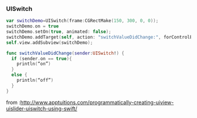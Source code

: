 ### UISwitch
```swift
var switchDemo=UISwitch(frame:CGRectMake(150, 300, 0, 0));
switchDemo.on = true
switchDemo.setOn(true, animated: false);
switchDemo.addTarget(self, action: "switchValueDidChange:", forControlEvents: .ValueChanged);
self.view.addSubview(switchDemo);

func switchValueDidChange(sender:UISwitch!) {
  if (sender.on == true){
    println(“on”)
  }
  else {
    println(“off”)
  }
}
```
from :http://www.apptuitions.com/programmatically-creating-uiview-uislider-uiswitch-using-swift/
